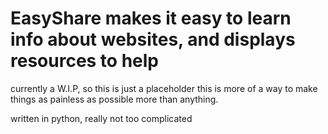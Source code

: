 # EasyShare makes it easy to learn info about websites, and displays resources to help
currently a W.I.P, so this is just a placeholder
this is more of a way to make things as painless as possible more than anything.

written in python, really not too complicated
